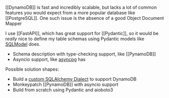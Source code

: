 [[DynamoDB]] is fast and incredibly scalable, but lacks a lot of common features you would expect from a more popular database like [[PostgreSQL]]. One such issue is the absence of a good Object Document Mapper

I use [[FastAPI]], which has great support for [[Pydantic]], so it would be *really* nice to define my table schemas using Pydantic models like [SQLModel](https://sqlmodel.tiangolo.com/) does.

- Schema description with type-checking support, like [[PynamoDB]]
- Asyncio support, like [asyncpg](https://github.com/MagicStack/asyncpg) has

Possible solution shapes:
- Build a [custom SQLAlchemy Dialect](https://docs.sqlalchemy.org/en/13/core/internals.html#sqlalchemy.engine.default.DefaultDialect) to support DynamoDB
- Monkeypatch [[PynamoDB]] with asyncio support
- Build from scratch using Pydantic and aioboto3